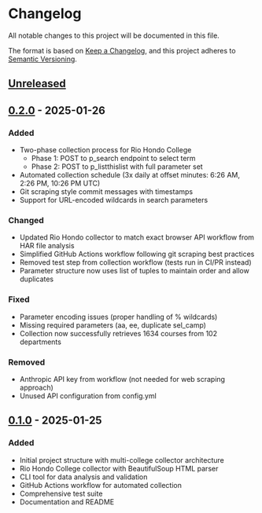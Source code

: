 # Changelog

All notable changes to this project will be documented in this file.

The format is based on [Keep a Changelog](https://keepachangelog.com/en/1.0.0/),
and this project adheres to [Semantic Versioning](https://semver.org/spec/v2.0.0.html).

## [Unreleased]

## [0.2.0] - 2025-01-26

### Added
- Two-phase collection process for Rio Hondo College
  - Phase 1: POST to p_search endpoint to select term
  - Phase 2: POST to p_listthislist with full parameter set
- Automated collection schedule (3x daily at offset minutes: 6:26 AM, 2:26 PM, 10:26 PM UTC)
- Git scraping style commit messages with timestamps
- Support for URL-encoded wildcards in search parameters

### Changed
- Updated Rio Hondo collector to match exact browser API workflow from HAR file analysis
- Simplified GitHub Actions workflow following git scraping best practices
- Removed test step from collection workflow (tests run in CI/PR instead)
- Parameter structure now uses list of tuples to maintain order and allow duplicates

### Fixed
- Parameter encoding issues (proper handling of % wildcards)
- Missing required parameters (aa, ee, duplicate sel_camp)
- Collection now successfully retrieves 1634 courses from 102 departments

### Removed
- Anthropic API key from workflow (not needed for web scraping approach)
- Unused API configuration from config.yml

## [0.1.0] - 2025-01-25

### Added
- Initial project structure with multi-college collector architecture
- Rio Hondo College collector with BeautifulSoup HTML parser
- CLI tool for data analysis and validation
- GitHub Actions workflow for automated collection
- Comprehensive test suite
- Documentation and README

[Unreleased]: https://github.com/jmcpheron/ccc-schedule-collector/compare/v0.2.0...HEAD
[0.2.0]: https://github.com/jmcpheron/ccc-schedule-collector/compare/v0.1.0...v0.2.0
[0.1.0]: https://github.com/jmcpheron/ccc-schedule-collector/releases/tag/v0.1.0